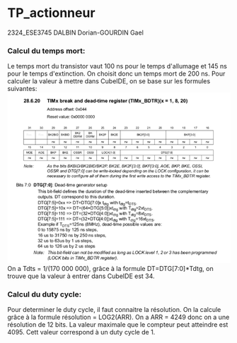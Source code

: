 # TP_actionneur

 2324_ESE3745 DALBIN Dorian-GOURDIN Gael

### Calcul du temps mort:
Le temps mort du transistor vaut 100 ns pour le temps d'allumage et 145 ns pour le temps d'extinction. On choisit donc un temps mort de 200 ns.
Pour calculer la valeur à mettre dans CubeIDE, on se base sur les formules suivantes:
<img src="image/deadTime.png">
On a Tdts = 1/(170 000 000), grâce à la formule DT=DTG[7:0]*Tdtg, on trouve que la valeur à entrer dans CubeIDE est 34.

### Calcul du duty cycle:
Pour determiner le duty cycle, il faut connaitre la résolution. On la calcule grâce à la formule résolution = LOG2(ARR). On a ARR = 4249 donc on a une résolution de 12 bits.
La valeur maximale que le compteur peut atteindre est 4095. Cett valeur correspond à un duty cycle de 1.
